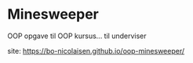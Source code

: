 # Minesweeper
OOP opgave til OOP kursus... til underviser

site: https://bo-nicolaisen.github.io/oop-minesweeper/


